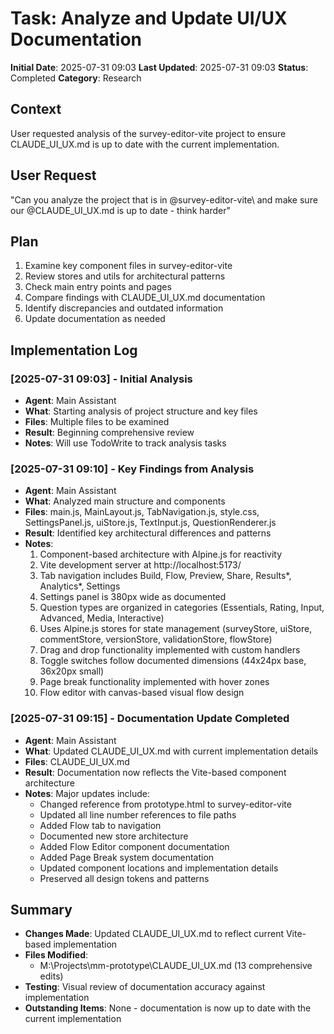 # Task: Analyze and Update UI/UX Documentation
**Initial Date**: 2025-07-31 09:03
**Last Updated**: 2025-07-31 09:03
**Status**: Completed
**Category**: Research

## Context
User requested analysis of the survey-editor-vite project to ensure CLAUDE_UI_UX.md is up to date with the current implementation.

## User Request
"Can you analyze the project that is in @survey-editor-vite\ and make sure our @CLAUDE_UI_UX.md is up to date - think harder"

## Plan
1. Examine key component files in survey-editor-vite
2. Review stores and utils for architectural patterns
3. Check main entry points and pages
4. Compare findings with CLAUDE_UI_UX.md documentation
5. Identify discrepancies and outdated information
6. Update documentation as needed

## Implementation Log

### [2025-07-31 09:03] - Initial Analysis
- **Agent**: Main Assistant
- **What**: Starting analysis of project structure and key files
- **Files**: Multiple files to be examined
- **Result**: Beginning comprehensive review
- **Notes**: Will use TodoWrite to track analysis tasks

### [2025-07-31 09:10] - Key Findings from Analysis
- **Agent**: Main Assistant
- **What**: Analyzed main structure and components
- **Files**: main.js, MainLayout.js, TabNavigation.js, style.css, SettingsPanel.js, uiStore.js, TextInput.js, QuestionRenderer.js
- **Result**: Identified key architectural differences and patterns
- **Notes**: 
  1. Component-based architecture with Alpine.js for reactivity
  2. Vite development server at http://localhost:5173/
  3. Tab navigation includes Build, Flow, Preview, Share, Results*, Analytics*, Settings
  4. Settings panel is 380px wide as documented
  5. Question types are organized in categories (Essentials, Rating, Input, Advanced, Media, Interactive)
  6. Uses Alpine.js stores for state management (surveyStore, uiStore, commentStore, versionStore, validationStore, flowStore)
  7. Drag and drop functionality implemented with custom handlers
  8. Toggle switches follow documented dimensions (44x24px base, 36x20px small)
  9. Page break functionality implemented with hover zones
  10. Flow editor with canvas-based visual flow design

### [2025-07-31 09:15] - Documentation Update Completed
- **Agent**: Main Assistant
- **What**: Updated CLAUDE_UI_UX.md with current implementation details
- **Files**: CLAUDE_UI_UX.md
- **Result**: Documentation now reflects the Vite-based component architecture
- **Notes**: Major updates include:
  - Changed reference from prototype.html to survey-editor-vite
  - Updated all line number references to file paths
  - Added Flow tab to navigation
  - Documented new store architecture
  - Added Flow Editor component documentation
  - Added Page Break system documentation
  - Updated component locations and implementation details
  - Preserved all design tokens and patterns

## Summary
- **Changes Made**: Updated CLAUDE_UI_UX.md to reflect current Vite-based implementation
- **Files Modified**: 
  - M:\Projects\mm-prototype\CLAUDE_UI_UX.md (13 comprehensive edits)
- **Testing**: Visual review of documentation accuracy against implementation
- **Outstanding Items**: None - documentation is now up to date with the current implementation